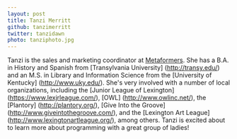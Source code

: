 ```yaml
---
layout: post
title: Tanzi Merritt
github: tanzimerritt
twitter: tanzidawn
photo: tanziphoto.jpg
---
```


Tanzi is the sales and marketing coordinator at [Metaformers](http://www.metaformers.com/). She has a B.A. in History and Spanish from [Transylvania University] (http://transy.edu/) and an M.S. in Library and Information Science from the [University of Kentucky] (http://www.uky.edu/). She's very involved with a number of local organizations, including the [Junior League of Lexington] (https://www.lexjrleague.com/), [OWL] (http://www.owlinc.net/), the [Plantory] (http://plantory.org/), [Give Into the Groove] (http://www.giveintothegroove.com/), and the [Lexington Art League] (http://www.lexingtonartleague.org/), among others. Tanzi is excited about to learn more about programming with a great group of ladies!

